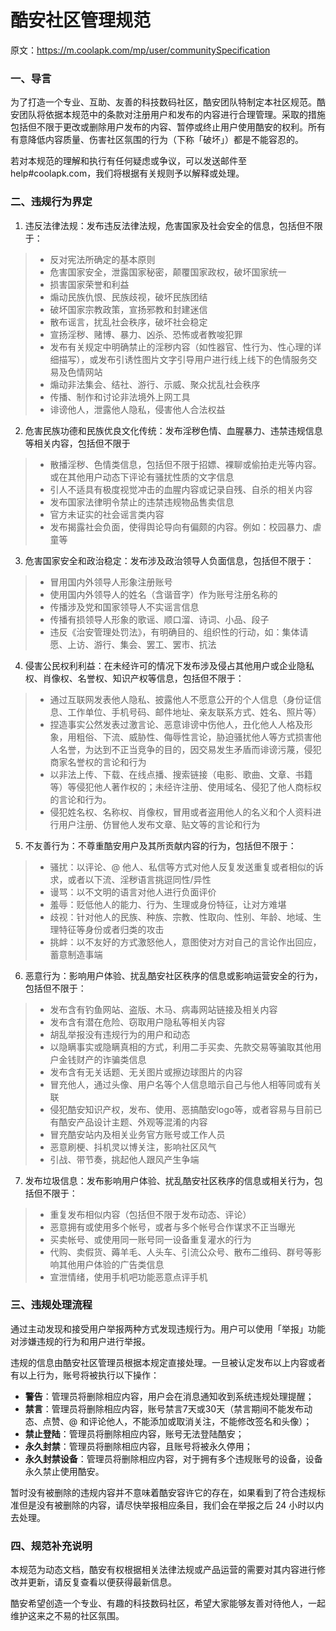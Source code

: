 # 酷安社区管理规范

原文：https://m.coolapk.com/mp/user/communitySpecification

### 一、导言
为了打造一个专业、互助、友善的科技数码社区，酷安团队特制定本社区规范。酷安团队将依据本规范中的条款对注册用户和发布的内容进行合理管理。采取的措施包括但不限于更改或删除用户发布的内容、暂停或终止用户使用酷安的权利。所有有意降低内容质量、伤害社区氛围的行为（下称「破坏」）都是不能容忍的。

若对本规范的理解和执行有任何疑虑或争议，可以发送邮件至 help#coolapk.com，我们将根据有关规则予以解释或处理。

### 二、违规行为界定
1. 违反法律法规：发布违反法律法规，危害国家及社会安全的信息，包括但不限于：
> - 反对宪法所确定的基本原则
> - 危害国家安全，泄露国家秘密，颠覆国家政权，破坏国家统一
> - 损害国家荣誉和利益
> - 煽动民族仇恨、民族歧视，破坏民族团结
> - 破坏国家宗教政策，宣扬邪教和封建迷信
> - 散布谣言，扰乱社会秩序，破坏社会稳定
> - 宣扬淫秽、赌博、暴力、凶杀、恐怖或者教唆犯罪
> - 发布有关规定中明确禁止的淫秽内容（如性器官、性行为、性心理的详细描写），或发布引诱性图片文字引导用户进行线上线下的色情服务交易及色情网站
> - 煽动非法集会、结社、游行、示威、聚众扰乱社会秩序
> - 传播、制作和讨论非法境外上网工具
> - 诽谤他人，泄露他人隐私，侵害他人合法权益

2. 危害民族功德和民族优良文化传统：发布淫秽色情、血腥暴力、违禁违规信息等相关内容，包括但不限于

> - 散播淫秽、色情类信息，包括但不限于招嫖、裸聊或偷拍走光等内容。或在其他用户动态下评论有骚扰性质的文字信息
> - 引人不适具有极度视觉冲击的血腥内容或记录自残、自杀的相关内容
> - 发布国家法律明令禁止的违禁违规物品售卖信息
> - 官方未证实的社会谣言类内容
> - 发布揭露社会负面，使得舆论导向有偏颇的内容。例如：校园暴力、虐童等
3. 危害国家安全和政治稳定：发布涉及政治领导人负面信息，包括但不限于：

> - 冒用国内外领导人形象注册账号
> - 使用国内外领导人的姓名（含谐音字）作为账号注册名称的
> - 传播涉及党和国家领导人不实谣言信息
> - 传播有损领导人形象的歌谣、顺口溜、诗词、小品、段子
> - 违反《治安管理处罚法》，有明确目的、组织性的行动，如：集体请愿、上访、游行、集会、罢工、罢市、抗法

4. 侵害公民权利利益：在未经许可的情况下发布涉及侵占其他用户或企业隐私权、肖像权、名誉权、知识产权等信息，包括但不限于：

> - 通过互联网发表他人隐私、披露他人不愿意公开的个人信息（身份证信息、工作单位、手机号码、邮件地址、亲友联系方式、姓名、照片等）
> - 捏造事实公然发表过激言论、恶意诽谤中伤他人，丑化他人人格及形象，用粗俗、下流、威胁性、侮辱性言论，胁迫骚扰他人等方式损害他人名誉，为达到不正当竞争的目的，因交易发生矛盾而诽谤污蔑，侵犯商家名誉权的言论和行为
> - 以非法上传、下载、在线点播、搜索链接（电影、歌曲、文章、书籍等）等侵犯他人著作权的；未经许注册、使用域名、侵犯了他人商标权的言论和行为。
> - 侵犯姓名权、名称权、肖像权，冒用或者盗用他人的名义和个人资料进行用户注册、仿冒他人发布文章、贴文等的言论和行为
5. 不友善行为：不尊重酷安用户及其所贡献内容的行为，包括但不限于：

> - 骚扰：以评论、@ 他人、私信等方式对他人反复发送重复或者相似的诉求，或者以下流、淫秽语言挑逗同性/异性
> - 谩骂：以不文明的语言对他人进行负面评价
> - 羞辱：贬低他人的能力、行为、生理或身份特征，让对方难堪
> - 歧视：针对他人的民族、种族、宗教、性取向、性别、年龄、地域、生理特征等身份或者归类的攻击
> - 挑衅：以不友好的方式激怒他人，意图使对方对自己的言论作出回应，蓄意制造事端
6. 恶意行为：影响用户体验、扰乱酷安社区秩序的信息或影响运营安全的行为，包括但不限于：
> 
> - 发布含有钓鱼网站、盗版、木马、病毒网站链接及相关内容
> - 发布含有潜在危险、窃取用户隐私等相关内容
> - 胡乱举报没有违规行为的用户和动态
> - 以隐瞒事实或隐瞒真相的方式，利用二手买卖、先款交易等骗取其他用户金钱财产的诈骗类信息
> - 发布含有无关话题、无关图片或擦边球图片的内容
> - 冒充他人，通过头像、用户名等个人信息暗示自己与他人相等同或有关联
> - 侵犯酷安知识产权，发布、使用、恶搞酷安logo等，或者容易与目前已有酷安产品设计主题、外观等混淆的内容
> - 冒充酷安站内及相关业务官方账号或工作人员
> - 恶意刷梗、抖机灵以博关注，影响社区风气
> - 引战、带节奏，挑起他人跟风产生争端
7. 发布垃圾信息：发布影响用户体验、扰乱酷安社区秩序的信息或相关行为，包括但不限于：

> - 重复发布相似内容（包括但不限于发布动态、评论）
> - 恶意拥有或使用多个帐号，或者与多个帐号合作谋求不正当曝光
> - 买卖帐号、或使用同一账号同一设备重复灌水的行为
> - 代购、卖假货、薅羊毛、人头车、引流公众号、散布二维码、群号等影响其他用户体验的广告类信息
> - 宣泄情绪，使用手机吧功能恶意点评手机
### 三、违规处理流程

通过主动发现和接受用户举报两种方式发现违规行为。用户可以使用「举报」功能对涉嫌违规的行为和用户进行举报。

违规的信息由酷安社区管理员根据本规定直接处理。一旦被认定发布以上内容或者有以上行为，账号将被执行以下操作：

- **警告**：管理员将删除相应内容，用户会在消息通知收到系统违规处理提醒；
- **禁言**：管理员将删除相应内容，账号禁言7天或30天（禁言期间不能发布动态、点赞、@ 和评论他人，不能添加或取消关注，不能修改签名和头像）；
- **禁止登陆**：管理员将删除相应内容，账号无法登陆酷安；
- **永久封禁**：管理员将删除相应内容，且账号将被永久停用；
- **永久封禁设备**：管理员将删除相应内容，对于拥有多个违规账号的设备，设备永久禁止使用酷安。

暂时没有被删除的违规内容并不意味着酷安容许它的存在，如果看到了符合违规标准但是没有被删除的内容，请尽快举报相应条目，我们会在举报之后 24 小时以内去处理。

### 四、规范补充说明
本规范为动态文档，酷安有权根据相关法律法规或产品运营的需要对其内容进行修改并更新，请反复查看以便获得最新信息。

酷安希望创造一个专业、有趣的科技数码社区，希望大家能够友善对待他人，一起维护这来之不易的社区氛围。
